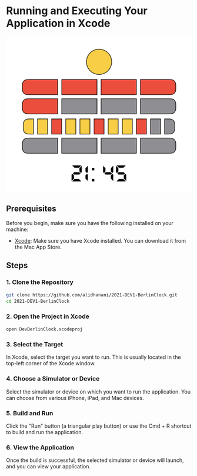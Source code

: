 # Running and Executing Your Application in Xcode

![Alt text](ExampleImage.png?raw=true "Berlin Clock")

## Prerequisites

Before you begin, make sure you have the following installed on your machine:

- [Xcode](https://developer.apple.com/xcode/): Make sure you have Xcode installed. You can download it from the Mac App Store.

## Steps

### 1. Clone the Repository

```bash
git clone https://github.com/alidhanani/2021-DEV1-BerlinClock.git
cd 2021-DEV1-BerlinClock
```

### 2. Open the Project in Xcode
```bash
open DevBerlinClock.xcodeproj
```

### 3. Select the Target
In Xcode, select the target you want to run. This is usually located in the top-left corner of the Xcode window.

### 4. Choose a Simulator or Device
Select the simulator or device on which you want to run the application. You can choose from various iPhone, iPad, and Mac devices.

### 5. Build and Run
Click the "Run" button (a triangular play button) or use the Cmd + R shortcut to build and run the application.

### 6. View the Application
Once the build is successful, the selected simulator or device will launch, and you can view your application.